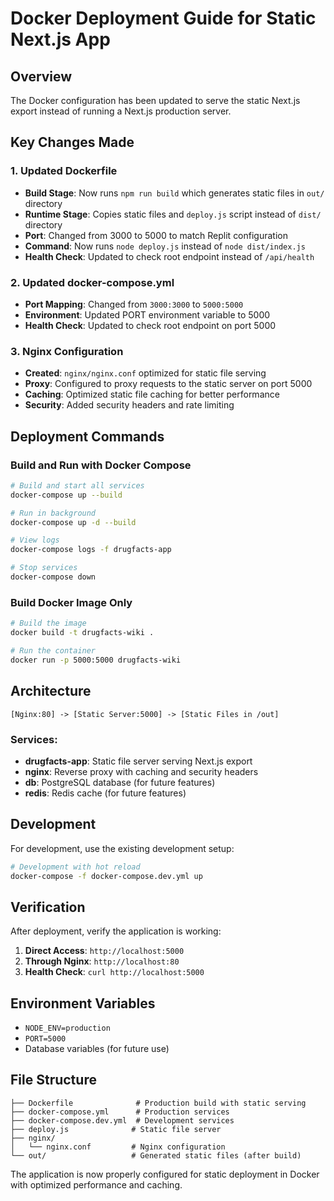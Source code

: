 # Docker Deployment Guide for Static Next.js App

## Overview

The Docker configuration has been updated to serve the static Next.js export instead of running a Next.js production server.

## Key Changes Made

### 1. Updated Dockerfile
- **Build Stage**: Now runs `npm run build` which generates static files in `out/` directory
- **Runtime Stage**: Copies static files and `deploy.js` script instead of `dist/` directory
- **Port**: Changed from 3000 to 5000 to match Replit configuration
- **Command**: Now runs `node deploy.js` instead of `node dist/index.js`
- **Health Check**: Updated to check root endpoint instead of `/api/health`

### 2. Updated docker-compose.yml
- **Port Mapping**: Changed from `3000:3000` to `5000:5000`
- **Environment**: Updated PORT environment variable to 5000
- **Health Check**: Updated to check root endpoint on port 5000

### 3. Nginx Configuration
- **Created**: `nginx/nginx.conf` optimized for static file serving
- **Proxy**: Configured to proxy requests to the static server on port 5000
- **Caching**: Optimized static file caching for better performance
- **Security**: Added security headers and rate limiting

## Deployment Commands

### Build and Run with Docker Compose
```bash
# Build and start all services
docker-compose up --build

# Run in background
docker-compose up -d --build

# View logs
docker-compose logs -f drugfacts-app

# Stop services
docker-compose down
```

### Build Docker Image Only
```bash
# Build the image
docker build -t drugfacts-wiki .

# Run the container
docker run -p 5000:5000 drugfacts-wiki
```

## Architecture

```
[Nginx:80] -> [Static Server:5000] -> [Static Files in /out]
```

### Services:
- **drugfacts-app**: Static file server serving Next.js export
- **nginx**: Reverse proxy with caching and security headers
- **db**: PostgreSQL database (for future features)
- **redis**: Redis cache (for future features)

## Development

For development, use the existing development setup:
```bash
# Development with hot reload
docker-compose -f docker-compose.dev.yml up
```

## Verification

After deployment, verify the application is working:

1. **Direct Access**: `http://localhost:5000`
2. **Through Nginx**: `http://localhost:80`
3. **Health Check**: `curl http://localhost:5000`

## Environment Variables

- `NODE_ENV=production`
- `PORT=5000`
- Database variables (for future use)

## File Structure

```
├── Dockerfile              # Production build with static serving
├── docker-compose.yml      # Production services
├── docker-compose.dev.yml  # Development services
├── deploy.js              # Static file server
├── nginx/
│   └── nginx.conf         # Nginx configuration
└── out/                   # Generated static files (after build)
```

The application is now properly configured for static deployment in Docker with optimized performance and caching.